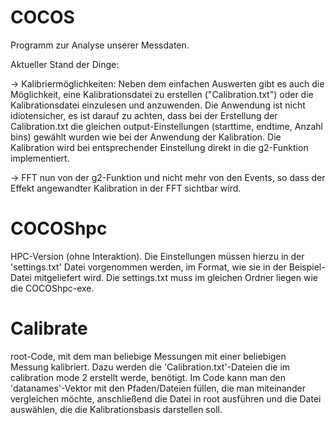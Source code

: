 # COCOS
Programm zur Analyse unserer Messdaten.



Aktueller Stand der Dinge:

-> Kalibriermöglichkeiten: Neben dem einfachen Auswerten gibt es auch die Möglichkeit, eine Kalibrationsdatei zu erstellen ("Calibration.txt") oder die Kalibrationsdatei einzulesen und anzuwenden. Die Anwendung ist nicht idiotensicher, es ist darauf zu achten, dass bei der Erstellung der Calibration.txt die gleichen output-Einstellungen (starttime, endtime, Anzahl bins) gewählt wurden wie bei der Anwendung der Kalibration. Die Kalibration wird bei entsprechender Einstellung direkt in die g2-Funktion implementiert.

-> FFT nun von der g2-Funktion und nicht mehr von den Events, so dass der Effekt angewandter Kalibration in der FFT sichtbar wird.


# COCOShpc
HPC-Version (ohne Interaktion). Die Einstellungen müssen hierzu in der 'settings.txt' Datei vorgenommen werden, im Format, wie sie in der Beispiel-Datei mitgeliefert wird. Die settings.txt muss im gleichen Ordner liegen wie die COCOShpc-exe.

# Calibrate
root-Code, mit dem man beliebige Messungen mit einer beliebigen Messung kalibriert. Dazu werden die 'Calibration.txt'-Dateien die im calibration mode 2 erstellt werde, benötigt. Im Code kann man den 'datanames'-Vektor mit den Pfaden/Dateien füllen, die man miteinander vergleichen möchte, anschließend die Datei in root ausführen und die Datei auswählen, die die Kalibrationsbasis darstellen soll.

